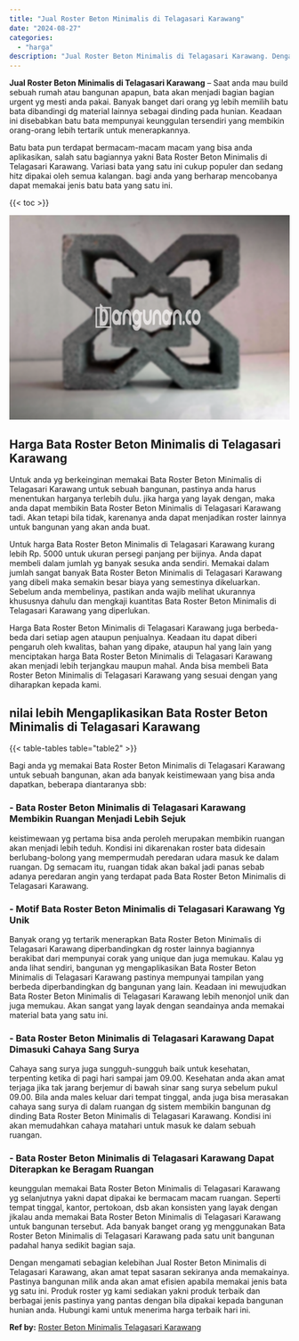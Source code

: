 ```yaml
---
title: "Jual Roster Beton Minimalis di Telagasari Karawang"
date: "2024-08-27"
categories: 
  - "harga"
description: "Jual Roster Beton Minimalis di Telagasari Karawang. Dengan mengamati sebagian kelebihan Jual Roster Beton Minimalis di Telagasari Karawang, akan amat tepat s..."
---
```


**Jual Roster Beton Minimalis di Telagasari Karawang** – Saat anda mau build sebuah rumah atau bangunan apapun, bata akan menjadi bagian bagian urgent yg mesti anda pakai. Banyak banget dari orang yg lebih memilih batu bata dibandingi dg material lainnya sebagai dinding pada hunian. Keadaan ini disebabkan batu bata mempunyai keunggulan tersendiri yang membikin orang-orang lebih tertarik untuk menerapkannya.

Batu bata pun terdapat bermacam-macam macam yang bisa anda aplikasikan, salah satu bagiannya yakni Bata Roster Beton Minimalis di Telagasari Karawang. Variasi bata yang satu ini cukup populer dan sedang hitz dipakai oleh semua kalangan. bagi anda yang berharap mencobanya dapat memakai jenis batu bata yang satu ini.

{{< toc >}}

![Jual Roster Beton Minimalis di Telagasari Karawang](/images/bata-roster-minimalis-21.png)

## Harga Bata Roster Beton Minimalis di Telagasari Karawang

Untuk anda yg berkeinginan memakai Bata Roster Beton Minimalis di Telagasari Karawang untuk sebuah bangunan, pastinya anda harus menentukan harganya terlebih dulu. jika harga yang layak dengan, maka anda dapat membikin Bata Roster Beton Minimalis di Telagasari Karawang tadi. Akan tetapi bila tidak, karenanya anda dapat menjadikan roster lainnya untuk bangunan yang akan anda buat.

Untuk harga Bata Roster Beton Minimalis di Telagasari Karawang kurang lebih Rp. 5000 untuk ukuran persegi panjang per bijinya. Anda dapat membeli dalam jumlah yg banyak sesuka anda sendiri. Memakai dalam jumlah sangat banyak Bata Roster Beton Minimalis di Telagasari Karawang yang dibeli maka semakin besar biaya yang semestinya dikeluarkan. Sebelum anda membelinya, pastikan anda wajib melihat ukurannya khususnya dahulu dan mengkaji kuantitas Bata Roster Beton Minimalis di Telagasari Karawang yang diperlukan.

Harga Bata Roster Beton Minimalis di Telagasari Karawang juga berbeda-beda dari setiap agen ataupun penjualnya. Keadaan itu dapat diberi pengaruh oleh kwalitas, bahan yang dipake, ataupun hal yang lain yang menciptakan harga Bata Roster Beton Minimalis di Telagasari Karawang akan menjadi lebih terjangkau maupun mahal. Anda bisa membeli Bata Roster Beton Minimalis di Telagasari Karawang yang sesuai dengan yang diharapkan kepada kami.

## nilai lebih Mengaplikasikan Bata Roster Beton Minimalis di Telagasari Karawang

{{< table-tables table="table2" >}}

Bagi anda yg memakai Bata Roster Beton Minimalis di Telagasari Karawang untuk sebuah bangunan, akan ada banyak keistimewaan yang bisa anda dapatkan, beberapa diantaranya sbb:

### \- Bata Roster Beton Minimalis di Telagasari Karawang Membikin Ruangan Menjadi Lebih Sejuk

keistimewaan yg pertama bisa anda peroleh merupakan membikin ruangan akan menjadi lebih teduh. Kondisi ini dikarenakan roster bata didesain berlubang-bolong yang mempermudah peredaran udara masuk ke dalam ruangan. Dg semacam itu, ruangan tidak akan bakal jadi panas sebab adanya peredaran angin yang terdapat pada Bata Roster Beton Minimalis di Telagasari Karawang.

### \- Motif Bata Roster Beton Minimalis di Telagasari Karawang Yg Unik

Banyak orang yg tertarik menerapkan Bata Roster Beton Minimalis di Telagasari Karawang diperbandingkan dg roster lainnya bagiannya berakibat dari mempunyai corak yang unique dan juga memukau. Kalau yg anda lihat sendiri, bangunan yg mengaplikasikan Bata Roster Beton Minimalis di Telagasari Karawang pastinya mempunyai tampilan yang berbeda diperbandingkan dg bangunan yang lain. Keadaan ini mewujudkan Bata Roster Beton Minimalis di Telagasari Karawang lebih menonjol unik dan juga memukau. Akan sangat yang layak dengan seandainya anda memakai material bata yang satu ini.

### \- Bata Roster Beton Minimalis di Telagasari Karawang Dapat Dimasuki Cahaya Sang Surya

Cahaya sang surya juga sungguh-sungguh baik untuk kesehatan, terpenting ketika di pagi hari sampai jam 09.00. Kesehatan anda akan amat terjaga jika tak jarang berjemur di bawah sinar sang surya sebelum pukul 09.00. Bila anda males keluar dari tempat tinggal, anda juga bisa merasakan cahaya sang surya di dalam ruangan dg sistem membikin bangunan dg dinding Bata Roster Beton Minimalis di Telagasari Karawang. Kondisi ini akan memudahkan cahaya matahari untuk masuk ke dalam sebuah ruangan.

### \- Bata Roster Beton Minimalis di Telagasari Karawang Dapat Diterapkan ke Beragam Ruangan

keunggulan memakai Bata Roster Beton Minimalis di Telagasari Karawang yg selanjutnya yakni dapat dipakai ke bermacam macam ruangan. Seperti tempat tinggal, kantor, pertokoan, dsb akan konsisten yang layak dengan jikalau anda memakai Bata Roster Beton Minimalis di Telagasari Karawang untuk bangunan tersebut. Ada banyak banget orang yg menggunakan Bata Roster Beton Minimalis di Telagasari Karawang pada satu unit bangunan padahal hanya sedikit bagian saja.

Dengan mengamati sebagian kelebihan Jual Roster Beton Minimalis di Telagasari Karawang, akan amat tepat sasaran sekiranya anda memakainya. Pastinya bangunan milik anda akan amat efisien apabila memakai jenis bata yg satu ini. Produk roster yg kami sediakan yakni produk terbaik dan berbagai jenis pastinya yang pantas dengan bila dipakai kepada bangunan hunian anda. Hubungi kami untuk menerima harga terbaik hari ini.

**Ref by:** [Roster Beton Minimalis Telagasari Karawang](https://id.wikipedia.org/wiki/Roster)
